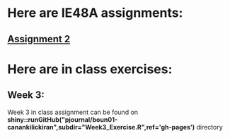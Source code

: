 # Here are IE48A assignments:

## [Assignment 2](https://github.com/pjournal/boun01-canankilickiran.git/HW2.html)

# Here are in class exercises:

## Week 3:
   Week 3 in class assignment can be found on **shiny::runGitHub("pjournal/boun01-canankilickiran",subdir="Week3_Exercise.R",ref='gh-pages')** directory
